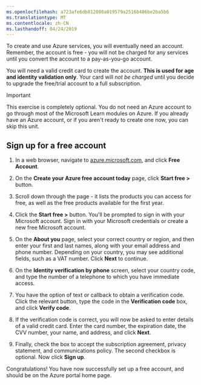 ```yaml
---
ms.openlocfilehash: a723afe6db812080a019579a2516b486be2ba5b6
ms.translationtype: MT
ms.contentlocale: zh-CN
ms.lasthandoff: 04/24/2019
---
```

To create and use Azure services, you will eventually need an account. Remember, the account is free - you will not be charged for any services until you convert the account to a pay-as-you-go account.

You will need a valid credit card to create the account. **This is used for age and identity validation only**. Your card will _not be charged_ until you decide to upgrade the free/trial account to a full subscription.

> [!IMPORTANT]
> This exercise is completely optional. You do not need an Azure account to go through most of the Microsoft Learn modules on Azure. If you already have an Azure account, or if you aren't ready to create one now, you can skip this unit.

## <a name="sign-up-for-a-free-account"></a>Sign up for a free account

1. In a web browser, navigate to [azure.microsoft.com](https://azure.microsoft.com?azure-portal=true), and click **Free Account**.

1. On the **Create your Azure free account today** page, click **Start free >** button. 

1. Scroll down through the page - it lists the products you can access for free, as well as the free products available for the first year.

1. Click the **Start free >** button. You'll be prompted to sign in with your Microsoft account. Sign in with your Microsoft credentials or create a new free Microsoft account.

1. On the **About you** page, select your correct country or region, and then enter your first and last names, along with your email address and phone number. Depending on your country, you may see additional fields, such as a VAT number. Click **Next** to continue.

1. On the **Identity verification by phone** screen, select your country code, and type the number of a telephone to which you have immediate access.

1. You have the option of text or callback to obtain a verification code. Click the relevant button, type the code in the **Verification code** box, and click **Verify code**.

1. If the verification code is correct, you will now be asked to enter details of a valid credit card. Enter the card number, the expiration date, the CVV number, your name, and address, and click **Next**.

1. Finally, check the box to accept the subscription agreement, privacy statement, and communications policy. The second checkbox is optional. Now click **Sign up**.

Congratulations! You have now successfully set up a free account, and should be on the Azure portal home page.